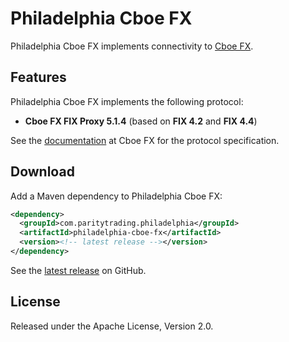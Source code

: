 # Philadelphia Cboe FX

Philadelphia Cboe FX implements connectivity to [Cboe FX][].

  [Cboe FX]: http://fx.cboe.com

## Features

Philadelphia Cboe FX implements the following protocol:

- **Cboe FX FIX Proxy 5.1.4** (based on **FIX 4.2** and **FIX 4.4**)

See the [documentation][] at Cboe FX for the protocol specification.

  [documentation]: http://fx.cboe.com/technology/apifix.jsp

## Download

Add a Maven dependency to Philadelphia Cboe FX:

```xml
<dependency>
  <groupId>com.paritytrading.philadelphia</groupId>
  <artifactId>philadelphia-cboe-fx</artifactId>
  <version><!-- latest release --></version>
</dependency>
```

See the [latest release][] on GitHub.

  [latest release]: https://github.com/paritytrading/philadelphia-extras/releases/latest

## License

Released under the Apache License, Version 2.0.
